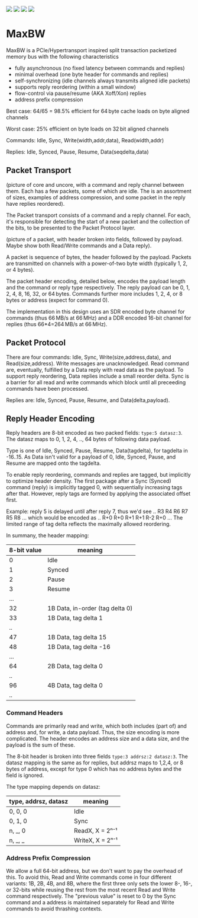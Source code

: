 ![](../../workflows/gds/badge.svg)
![](../../workflows/docs/badge.svg)
![](../../workflows/test/badge.svg)
![](../../workflows/fpga/badge.svg)

# MaxBW

MaxBW is a PCIe/Hypertransport inspired split transaction packetized
memory bus with the following characteristics

* fully asynchronous (no fixed latency between commands and replies)
* minimal overhead (one byte header for commands and replies)
* self-synchronizing (idle channels always transmits aligned idle
  packets)
* supports reply reordering (within a small window)
* flow-control via pause/resume (AKA Xoff/Xon) replies
* address prefix compression

Best case: 64/65 = 98.5% efficient for 64 byte cache loads on byte
aligned channels

Worst case: 25% efficient on byte loads on 32 bit aligned channels

Commands: Idle, Sync, Write(width,addr,data), Read(width,addr)

Replies: Idle, Synced, Pause, Resume, Data(seqdelta,data)

## Packet Transport

   (picture of core and uncore, with a command and reply channel
   between them.  Each has a few packets, some of which are idle.  The
   is an assortment of sizes, examples of address compression, and
   some packet in the reply have replies reordered).

The Packet transport consists of a command and a reply channel.  For
each, it's responsible for detecting the start of a new packet and the
collection of the bits, to be presented to the Packet Protocol layer.

   (picture of a packet, with header broken into fields, followed by
   payload.  Maybe show both Read/Write commands and a Data reply).

A packet is sequence of bytes, the header followed by the payload.
Packets are transmitted on channels with a power-of-two byte width
(typically 1, 2, or 4 bytes).

The packet header encoding, detailed below, encodes the payload length
and the command or reply type respectively.  The reply payload can be
0, 1, 2, 4, 8, 16, 32, or 64 bytes.  Commands further more includes 1,
2, 4, or 8 bytes or address (expect for command 0).

The implementation in this design uses an SDR encoded byte channel for
commands (thus 66 MB/s at 66 MHz) and a DDR encoded 16-bit channel for
replies (thus 66*4=264 MB/s at 66 MHz).

## Packet Protocol

There are four commands: Idle, Sync, Write(size,address,data), and
Read(size,address).  Write messages are unacknowledged.  Read command
are, eventually, fulfilled by a Data reply with read data as the
payload.  To support reply reordering, Data replies include a small
reorder delta.  Sync is a barrier for all read and write commands
which block until all preceeding commands have been processed.

Replies are: Idle, Synced, Pause, Resume, and Data(delta,payload).


## Reply Header Encoding

Reply headers are 8-bit encoded as two packed fields: `type:5
datasz:3`.  The datasz maps to 0, 1, 2, 4, .., 64 bytes of following
data payload.

Type is one of Idle, Synced, Pause, Resume, Data(tagdelta), for
tagdelta in -16..15.  As Data isn't valid for a payload of 0, Idle,
Synced, Pause, and Resume are mapped onto the tagdelta.

To enable reply reordering, commands and replies are tagged, but
implicitly to optimize header density.  The first package after a Sync
(Synced) command (reply) is implicitly tagged 0, with sequentially
increasing tags after that.  However, reply tags are formed by
applying the associated offset first.

Example: reply 5 is delayed until after reply 7, thus we'd see .. R3
R4 R6 R7 R5 R8 ... which would be encoded as .. R+0 R+0 R+1 R+1 R-2
R+0 ...  The limited range of tag delta reflects the maximally allowed
reordering.

In summany, the header mapping:

| 8-bit value | meaning                         |
|-------------|---------------------------------|
| 0           | Idle                            |
| 1           | Synced                          |
| 2           | Pause                           |
| 3           | Resume                          |
| ...         |                                 |
| 32          | 1B Data, in-order (tag delta 0) |
| 33          | 1B Data, tag delta 1            |
| ..          |                                 |
| 47          | 1B Data, tag delta 15           |
| 48          | 1B Data, tag delta -16          |
| ...         |                                 |
| 64          | 2B Data, tag delta 0            |
| ..          |                                 |
| 96          | 4B Data, tag delta 0            |
| ..          |                                 |


### Command Headers

Commands are primarily read and write, which both includes (part of)
and address and, for write, a data payload.  Thus, the size encoding
is more complicated.  The header encodes an address size and a data
size, and the payload is the sum of these.

The 8-bit header is broken into three fields `type:3 addrsz:2
datasz:3`.  The datasz mapping is the same as for replies, but addrsz
maps to 1,2,4, or 8 bytes of address, except for type 0 which has no
address bytes and the field is ignored.

The type mapping depends on datasz:

| type, addrsz, datasz | meaning             |
|----------------------|---------------------|
| 0, 0, 0              | Idle                |
| 0, 1, 0              | Sync                |
| n, _, 0              | ReadX, X = 2ⁿ⁻¹  |
| n, _, _              | WriteX, X = 2ⁿ⁻¹ |

### Address Prefix Compression

We allow a full 64-bit address, but we don't want to pay the overhead
of this.  To avoid this, Read and Write commands come in four
different variants: 1B, 2B, 4B, and 8B, where the first three only
sets the lower 8-, 16-, or 32-bits while reusing the rest from the
most recent Read and Write command respectively.  The "previous value"
is reset to 0 by the Sync command and a address is maintained
separately for Read and Write commands to avoid thrashing contexts.
